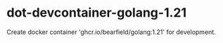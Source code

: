 # dot-devcontainer-golang-1.21
Create docker container 'ghcr.io/bearfield/golang:1.21' for development.